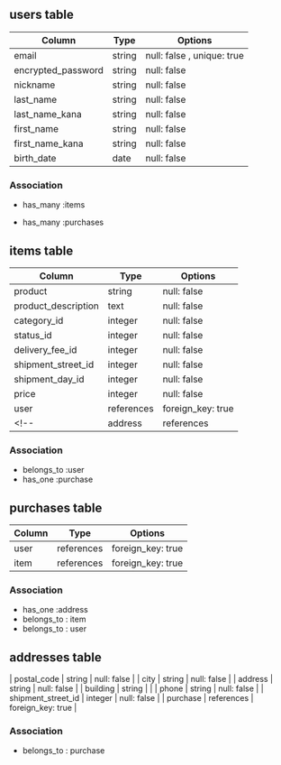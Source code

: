 <!-- # README

This README would normally document whatever steps are necessary to get the
application up and running.

Things you may want to cover:

* Ruby version

* System dependencies

* Configuration

* Database creation

* Database initialization

* How to run the test suite

* Services (job queues, cache servers, search engines, etc.)

* Deployment instructions

* ... -->

## users table
| Column             | Type                | Options                     |
|--------------------|---------------------|-----------------------------|
| email              | string              | null: false , unique: true  |
| encrypted_password | string              | null: false                 |
| nickname           | string              | null: false                 |
| last_name          | string              | null: false                 |
| last_name_kana     | string              | null: false                 |
| first_name         | string              | null: false                 |
| first_name_kana    | string              | null: false                 |
| birth_date         | date                | null: false                 |
### Association
* has_many :items
- has_many :purchases
<!-- 
emailカラムには、unique: trueを追加しましょう！
deviseを導入すると、デフォルトで設定されていますので、READMEにも反映させておきましょう！
passwordを保存するカラムはencrypted_passwordとしましょう！
deviseを導入すると、デフォルトで設定されていますので、READMEにも反映させておきましょう！
usersテーブルに保存する下記カラムが足りないようです。
見本アプリをご確認いただき、カラム追加をしましょう！
名字（漢字）Last name
名前（漢字）First name
名字（カナ）??
名前（カナ）??
誕生日     BirthDate
| birth_date | string | null: false |
今回の実装では、誕生日カラムは「date型」で設計した方が実装が簡単になると考えます。（date型は年、月、日を1つで指定して取得できるため）
-->


## items table
| Column                 | Type       | Options           |
|------------------------|------------|-------------------|
| product                | string     | null: false       |
| product_description    | text       | null: false       |
| category_id            | integer    | null: false       |
| status_id              | integer    | null: false       |
| delivery_fee_id        | integer    | null: false       |
| shipment_street_id     | integer    | null: false       |
| shipment_day_id        | integer    | null: false       |
| price                  | integer    | null: false       |
| user                   | references | foreign_key: true |
<!-- | address                | references | foreign_key: true | -->
### Association
<!-- - has_one :address -->
- belongs_to :user
- has_one :purchase


<!-- 
usersテーブル、
purchasesテーブル
とのアソシエーションをそれぞれ追加しましょう。
| price | string | null: false |
コン学は、数値で登録できるように、データ型を変更しましょう！
itemsテーブルにプルダウンから選択するデータを保存するカラムが足りません。
見本アプリをご確認いただき、カラムを追加しましょう！
has_manyを使用するときは、対象のテーブル名を複数形にしましょう！ 
| image | | null: false |
こちらのカラムですが、今回の実装では商品出品の画像投稿において「active_storage」を使用するため、設計の段階から削除しておきましょう。
（理由はactive_storage導入時に自動でテーブルなどが生成されるからです）
商品の状態・配送料の負担・発送元の地域・発送までの日数・カテゴリー
これらのカラムはActiveHashで実装の予定のため、カラム名末尾に_idをつけ、integer型にしておくと、この先実装を進めていく中でエラー発生を避けることができます。
| product_description | bigint | null: false |
こちらの商品説明欄は文章を保存させることが想定できますのでtext型にしておきましょう！
今回の実装では「1つの商品は1つの購入履歴を持っている」という設計にしたいため、has_oneを使用してあげましょう！
今回のアプリでは出品できる価格に上限が設定されている(非常に大きな数値にはならない)ため、integer型で実装してあげましょう！
都道府県は住所テーブルにおいてもactive_hashで実装するため、商品テーブルと同じモデルを使い回すことができます。
こちらもshipment_street_idというカラム名とし、integer型で実装してあげましょう！
has_one :purchases
purchasesは単数形にしておきましょう！
画像              image
品名              product
説明              product_description
カテゴリー         category
商品状態           status
配送料の負担        delivery_fee
発送元             shipment_street
発送までの日数      shipment_Day
価格              price
-->



## purchases table
| Column      | Type       | Options           |
|-------------|------------|-------------------|
| user        | references | foreign_key: true |
| item        | references | foreign_key: true |
### Association
- has_one :address
- belongs_to : item
- belongs_to : user
<!-- 
| address     | references | foreign_key: true |
こちらのカラムは不要です。
理由
purchasesテーブルとaddressesテーブルの場合purchasesテーブルが
親となるため。外部キーのカラムは1対1のアソシエーションが組まれている場合には
子テーブルの方に設定します

belongs_toを使用するときは、対象のテーブル名を単数形にしましょう！
| items | references | foreign_key: true |
外部キーを取得するカラム名は、単数形にしましょう！
配送先を管理するテーブルを作成してみましょう！
見本アプリの購入画面を参考に作成いただくと実装がスムーズかと思われます。
こちら2つのテーブルに分けていただくと「1つのテーブルに1つの役割をもたせる」という実装が行えます。
1.購入を管理するテーブル(購入履歴を管理するテーブル)
| user        | references | foreign_key: true |
| item        | references | foreign_key: true |
2.住所を管理するテーブル
| postal_code | string     | null: false       |
| region      | string     | null: false       |
| city        | string     | null: false       | 
| address     | string     | null: false       |
| building    | string     |                   | 
| phone       | string     | null: false       | 
＋
| 購入を管理するテーブル        | references | foreign_key: true |
(購入情報と住所情報を結びつけるため、住所テーブルには購入テーブルの外部キーカラムをつくります)
購入情報は１つの住所を持っている設計にしたいので、has_oneでアソシエーションを住所テーブルと組みましょう！
郵便番号     postal_code
都道府県     region  
市区町村     city
番地        address
建物        building
電話番号     phone
-->

## addresses table
| postal_code           | string     | null: false       |
| city                  | string     | null: false       | 
| address               | string     | null: false       |
| building              | string     |                   | 
| phone                 | string     | null: false       | 
| shipment_street_id    | integer    | null: false       | 
| purchase              | references | foreign_key: true | 
<!-- | user                  | references | foreign_key: true | -->
<!-- | item                  | references | foreign_key: true |  -->
### Association
<!-- - belongs_to :user -->
<!-- - belongs_to : item -->
- belongs_to : purchase
<!-- 
purchasesテーブルの外部キーを保存するカラムを追加しましょう。
都道府県は住所テーブルにおいてもactive_hashで実装するため、商品テーブルと同じモデルを使い回すことができます。
こちらもshipment_street_idというカラム名とし、integer型で実装してあげましょう！
2.住所を管理するテーブル
| postal_code | string     | null: false       |
| region      | string     | null: false       |
| city        | string     | null: false       | 
| address     | string     | null: false       |
| building    | string     |                   | 
| phone       | string     | null: false       | 
＋
| 購入を管理するテーブル        | references | foreign_key: true |
(購入情報と住所情報を結びつけるため、住所テーブルには購入テーブルの外部キーカラムをつくります)
shipment_street_id
今回の設計では「配送先住所と購入管理が紐づく」実装を行なっていきたいので、商品やユーザーと配送先住所のアソシエーションは組まなくてもよいかと考えています。

・primary_key：プライマリキー
・string：文字列（1〜255文字）
・text：長い文字列（1〜4294967296文字）
・integer：整数（4バイト）
・bigint：整数（8バイト）
・float：浮動小数
・decimal：精度の高い少数
・numeric：数値
・datetime：日時
・timestamp：更新時間
・time：時間
・date：日付
・binary：バイナリーデータ
・boolean：真偽値 
-->